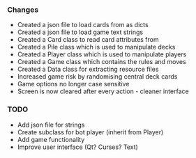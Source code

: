 ### Changes
* Created a json file to load cards from as dicts
* Created a json file to load game text strings
* Created a Card class to read card attributes from
* Created a Pile class which is used to manipulate decks
* Created a Player class which is used to manipulate players
* Created a Game class which contains the rules and moves
* Created a Data class for extracting resource files
* Increased game risk by randomising central deck cards
* Game options no longer case sensitive
* Screen is now cleared after every action - cleaner interface 

### TODO
* Add json file for strings
* Create subclass for bot player (inherit from Player)
* Add game functionality
* Improve user interface (Qt? Curses? Text)
